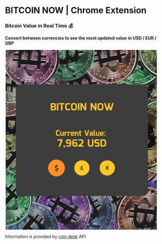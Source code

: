 # BITCOIN NOW | Chrome Extension

### Bitcoin Value in Real Time :moneybag:

**Convert between currencies to see the most updated value in USD / EUR / GBP**

<img src="screenshot.png" alt="extension screenshot" style="width:500px;display:block;margin:0 auto;"/>

Information is provided by [coin desk](https://www.coindesk.com/) API
